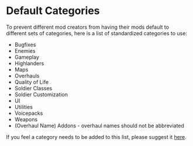 # Default Categories

To prevent different mod creators from having their mods default to different sets of categories, here is a list of standardized categories to use:

* Bugfixes
* Enemies
* Gameplay
* Highlanders
* Maps
* Overhauls
* Quality of Life
* Soldier Classes
* Soldier Customization
* UI
* Utilities
* Voicepacks
* Weapons
* (Overhaul Name) Addons - overhaul names should not be abbreviated

If you feel a category needs to be added to this list, please suggest it [here](https://trello.com/c/qofx1Sg2/23-category-suggestions).